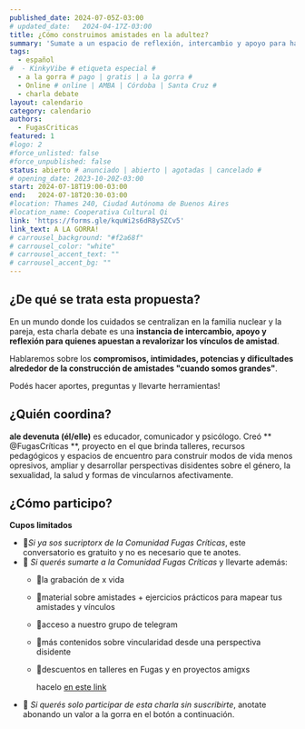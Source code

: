 ```yaml
---
published_date: 2024-07-05Z-03:00
# updated_date:   2024-04-17Z-03:00
title: ¿Cómo construimos amistades en la adultez?
summary: 'Sumate a un espacio de reflexión, intercambio y apoyo para hablar de los desafíos y potencias alrededor de la construcción de amistades "cuando somos grandes"'
tags:
  - español
#  - KinkyVibe # etiqueta especial #
  - a la gorra # pago | gratis | a la gorra #
  - Online # online | AMBA | Córdoba | Santa Cruz #
  - charla debate
layout: calendario
category: calendario
authors:
  - FugasCriticas
featured: 1
#logo: 2
#force_unlisted: false
#force_unpublished: false
status: abierto # anunciado | abierto | agotadas | cancelado #
# opening_date: 2023-10-20Z-03:00
start: 2024-07-18T19:00-03:00
end:   2024-07-18T20:30-03:00
#location: Thames 240, Ciudad Autónoma de Buenos Aires
#location_name: Cooperativa Cultural Qi
link: 'https://forms.gle/kquWi2s6dR8ySZCv5'
link_text: A LA GORRA!
# carrousel_background: "#f2a68f"
# carrousel_color: "white"
# carrousel_accent_text: ""
# carrousel_accent_bg: ""
---
```


## ¿De qué se trata esta propuesta?

En un mundo donde los cuidados se centralizan en la familia nuclear y la pareja, esta charla debate es una **instancia de intercambio, apoyo y reflexión para quienes apuestan a revalorizar los vínculos de amistad**.

Hablaremos sobre los **compromisos, intimidades, potencias y dificultades alrededor de la construcción de amistades "cuando somos grandes"**.

Podés hacer aportes, preguntas y llevarte herramientas!

## ¿Quién coordina?

**ale devenuta (él/elle)** es educador, comunicador y psicólogo. Creó ** @FugasCríticas **, proyecto en el que brinda talleres, recursos pedagógicos y espacios de encuentro para construir modos de vida menos opresivos, ampliar y desarrollar perspectivas disidentes sobre el género, la sexualidad, la salud y formas de vincularnos afectivamente.

## ¿Cómo participo? 

**Cupos limitados**

- 💫*Si ya sos sucriptorx de la Comunidad Fugas Críticas*, este conversatorio es gratuito y no es necesario que te anotes.
- 💫 *Si querés sumarte a la Comunidad Fugas Críticas* y llevarte además:
  - 🌈la grabación de x vida
  - 🌈material sobre amistades + ejercicios prácticos para mapear tus amistades y vínculos
  - 🌈acceso a nuestro grupo de telegram 
  - 🌈más contenidos sobre vincularidad desde una perspectiva disidente
  - 🌈descuentos en talleres en Fugas y en proyectos amigxs
    
    hacelo [en este link](https://fugascriticas.com/suscripcion)
- 💫 *Si querés solo participar de esta charla sin suscribirte*, anotate abonando un valor a la gorra en el botón a continuación.
